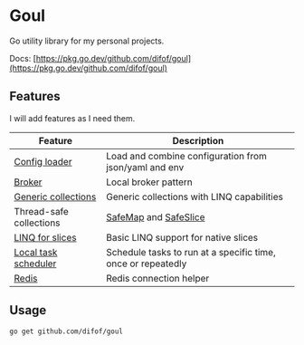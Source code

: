 # Goul

Go utility library for my personal projects.

Docs: [https://pkg.go.dev/github.com/difof/goul](https://pkg.go.dev/github.com/difof/goul)

## Features

I will add features as I need them.

| Feature                                          | Description                                                               |
|--------------------------------------------------|---------------------------------------------------------------------------|
| [Config loader](./config_loader/loader_test.go)  | Load and combine configuration from json/yaml and env                     |
| [Broker](./concurrency/broker_test.go)           | Local broker pattern                                                      |
| [Generic collections](./generics)                | Generic collections with LINQ capabilities                                |
| Thread-safe collections                          | [SafeMap](./generics/safemap.go) and [SafeSlice](./generics/safeslice.go) |
| [LINQ for slices](./generics/native_linq.go)     | Basic LINQ support for native slices                                      |
| [Local task scheduler](./task/scheduler_test.go) | Schedule tasks to run at a specific time, once or repeatedly              |
| [Redis](./redis)                                 | Redis connection helper                                                   |

## Usage

`go get github.com/difof/goul`

